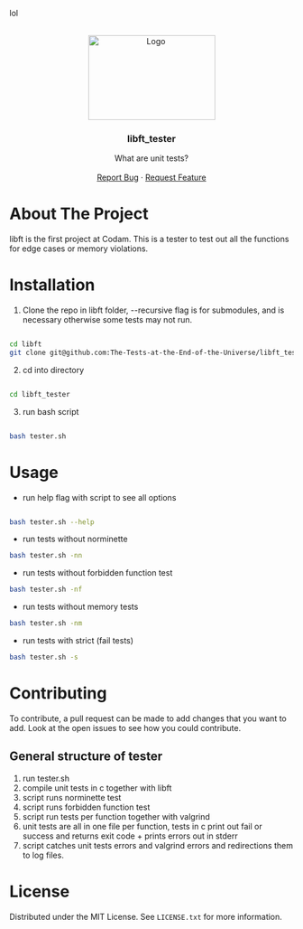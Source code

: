 lol

<!-- PROJECT LOGO -->
<br />
<div align="center">
  <a href="https://m.media-amazon.com/images/M/MV5BMzJjZDJlNTQtYTEyZC00YTNkLTg0N2EtZTQyYjgzNTAwNzE4XkEyXkFqcGdeQXVyMTIwODk1NTQ@._V1_.jpg">
    <img src="https://m.media-amazon.com/images/M/MV5BMzJjZDJlNTQtYTEyZC00YTNkLTg0N2EtZTQyYjgzNTAwNzE4XkEyXkFqcGdeQXVyMTIwODk1NTQ@._V1_.jpg" alt="Logo" width="225" height="150">
  </a>
  <h3 align="center">libft_tester</h3>

  <p align="center">
    What are unit tests?
    <br />
    <br />
    <a href="https://github.com/The-Tests-at-the-End-of-the-Universe/libft_tester/issues">Report Bug</a>
    ·
    <a href="https://github.com/The-Tests-at-the-End-of-the-Universe/libft_tester/issues">Request Feature</a>
  </p>
</div>


# About The Project

  
libft is the first project at Codam. This is a tester to test out all the functions for edge cases or memory violations.


# Installation
1. Clone the repo in libft folder, --recursive flag is for submodules, and is necessary otherwise some tests may not run.


```sh

cd libft
git clone git@github.com:The-Tests-at-the-End-of-the-Universe/libft_tester.git --recursive

```
2. cd into directory

```sh

cd libft_tester

```

3. run bash script 

```sh

bash tester.sh

```

# Usage

- run help flag with script to see all options

```sh

bash tester.sh --help

```

- run tests without norminette

```sh
bash tester.sh -nn
```

- run tests without forbidden function test

```sh
bash tester.sh -nf
```

- run tests without memory tests

```sh
bash tester.sh -nm
```

- run tests with strict (fail tests)

```sh
bash tester.sh -s
```


# Contributing

To contribute, a pull request can be made to add changes that you want to add. Look at the open issues to 
see how you could contribute. 

## General structure of tester

1. run tester.sh
2. compile unit tests in c together with libft
3. script runs norminette test
4. script runs forbidden function test
5. script run tests per function together with valgrind
6. unit tests are all in one file per function, tests in c print out fail or success and returns exit code + prints errors out in stderr
7. script catches unit tests errors and valgrind errors and redirections them to log files.

# License

Distributed under the MIT License. See `LICENSE.txt` for more information.
